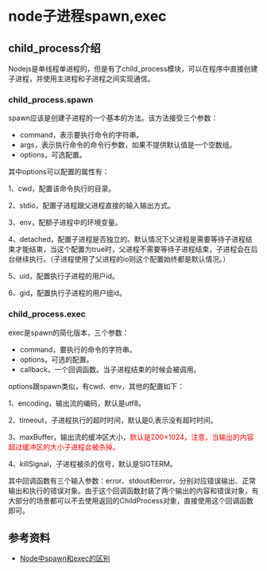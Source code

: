 # node子进程spawn,exec

## child_process介绍

Nodejs是单线程单进程的，但是有了child_process模块，可以在程序中直接创建子进程，并使用主进程和子进程之间实现通信。

### child_process.spawn

spawn应该是创建子进程的一个基本的方法。该方法接受三个参数：

- command，表示要执行命令的字符串。
- args，表示执行命令的命令行参数，如果不提供默认值是一个空数组。
- options，可选配置。

其中options可以配置的属性有：

1、cwd，配置该命令执行的目录。

2、stdio，配置子进程跟父进程直接的输入输出方式。

3、env，配额子进程中的环境变量。

4、detached，配置子进程是否独立的。默认情况下父进程是需要等待子进程结束才能结束，当这个配置为true时，父进程不需要等待子进程结束，子进程会在后台继续执行。（子进程使用了父进程的io则这个配置始终都是默认情况。）

5、uid，配置执行子进程的用户id。

6、gid，配置执行子进程的用户组id。


### child_process.exec

exec是spawn的简化版本，三个参数：

- command，要执行的命令的字符串。
- options，可选的配置。
- callback，一个回调函数。当子进程结束的时候会被调用。

options跟spawn类似，有cwd、env，其他的配置如下：

1、encoding，输出流的编码，默认是utf8。

2、timeout，子进程执行的超时时间，默认是0,表示没有超时时间。

3、maxBuffer，输出流的缓冲区大小，<font color=red>默认是200×1024，注意，当输出的内容超过缓冲区的大小子进程会被杀掉。</font>

4、killSignal，子进程被杀的信号，默认是SIGTERM。

其中回调函数有三个输入参数：error、stdout和error，分别对应错误输出、正常输出和执行的错误对象。由于这个回调函数封装了两个输出的内容和错误对象，有大部分的场景都可以不去使用返回的ChildProcess对象，直接使用这个回调函数即可。


## 参考资料
- [Node中spawn和exec的区别](http://dafeizizhu.github.io/2013/08/26/node-child-process-spawn-and-exec/)
